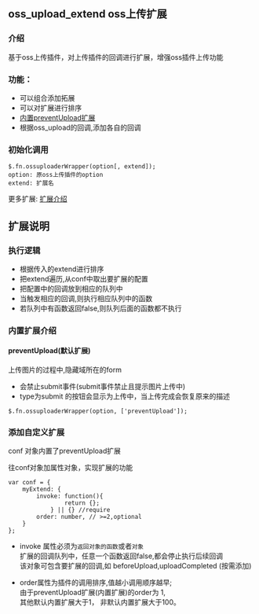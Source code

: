 ## oss_upload_extend oss上传扩展

### 介绍

基于oss上传插件，对上传插件的回调进行扩展，增强oss插件上传功能

### 功能：

* 可以组合添加拓展
* 可以对扩展进行排序
* <a href="#preventUpload">内置preventUpload扩展</a>
* 根据oss_upload的回调,添加各自的回调


### 初始化调用

```console
$.fn.ossuploaderWrapper(option[, extend]);
option: 原oss上传插件的option
extend: 扩展名
```
更多扩展: <a href="#extend_desc">扩展介绍</a>


## 扩展说明
### 执行逻辑
* 根据传入的extend进行排序
* 把extend遍历,从conf中取出要扩展的配置
* 把配置中的回调放到相应的队列中
* 当触发相应的回调,则执行相应队列中的函数 
* 若队列中有函数返回false,则队列后面的函数都不执行

### <a name="extend_desc">内置扩展介绍</a>

#### <a name="preventUpload">preventUpload</a>(默认扩展)
上传图片的过程中,隐藏域所在的form
* 会禁止submit事件(submit事件禁止且提示图片上传中)
* type为submit 的按钮会显示为上传中，当上传完成会恢复原来的描述
```console
$.fn.ossuploaderWrapper(option, ['preventUpload']);
```

### 添加自定义扩展

conf 对象内置了preventUpload扩展  

往conf对象加属性对象，实现扩展的功能 

```console
var conf = {
    myExtend: {
        invoke: function(){
                return {};
            } || {} //require
        order: number, // >=2,optional
    }
};
```
* invoke 属性必须为<code>返回对象的函数</code>或者<code>对象</code>   
  扩展的回调队列中，任意一个函数返回false,都会停止执行后续回调   
  该对象可包含要扩展的回调,如 beforeUpload,uploadCompleted (按需添加)

* order属性为插件的调用排序,值越小调用顺序越早;  
  由于preventUpload扩展(内置扩展)的order为 1,  
  其他默认内置扩展大于1，
  非默认内置扩展大于100。

